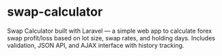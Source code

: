 # swap-calculator
Swap Calculator built with Laravel — a simple web app to calculate forex swap profit/loss based on lot size, swap rates, and holding days. Includes validation, JSON API, and AJAX interface with history tracking.
